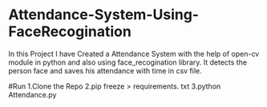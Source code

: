 # Attendance-System-Using-FaceRecogination
In this Project I have Created a Attendance System with the help of open-cv module in python and also using face_recogination library.
It detects the person face and saves his attendance with time in csv file.

#Run 
1.Clone the Repo
2.pip freeze > requirements. txt
3.python Attendance.py 
